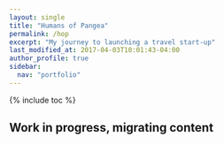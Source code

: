 ```yaml
---
layout: single
title: "Humans of Pangea"
permalink: /hop
excerpt: "My journey to launching a travel start-up"
last_modified_at: 2017-04-03T10:01:43-04:00
author_profile: true
sidebar:
  nav: "portfolio"
---
```


{% include toc %}

## Work in progress, migrating content
